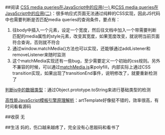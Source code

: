 ##阅读
[CSS media queries在JavaScript中的应用(一) ](http://www.w3ctech.com/topic/778)和[CSS media queries在JavaScript中的应用(二)](http://www.w3ctech.com/topic/782)：很多响应式页面无法通过纯粹的CSS实现，因此JS代码中也需要判断是否匹配media queries的查询条件，要点有：

1. 往body中插入一个元素，设定一个宽度，然后往文档中加入一个带需要判断匹配的media属性的style元素，改变其宽度，如果宽度改变，就说明当前页面符合查询，否则就不符合
2. 通过window.matchMedia()方法也可以实现，还能够通过addListener和removeListener来随时监测
3. 这个matchMedia实现还有一些bug，至少需要定义一个初始的css规则。另外不兼容的时候，可以通过[matchMedia.js](https://github.com/fofr/matchMedia.js)来polyfill，内部实际上通过CSS transition实现，如果出现了transitionEnd事件，说明修改了，就要重新检测了

[判断js中的数据类型](http://www.html-js.com/article/2704)：通过Object.prototype.toString来进行基础类型的检测

[高性能JavaScript模板引擎原理解析](http://www.codeceo.com/article/high-performance-javascript-template-engine.html)：artTemplate好像挺不错的，效率很高，有时间看看源码

##收获
无

##生活
妈的，伤口越来越疼了，完全没有心思敲码和看书了